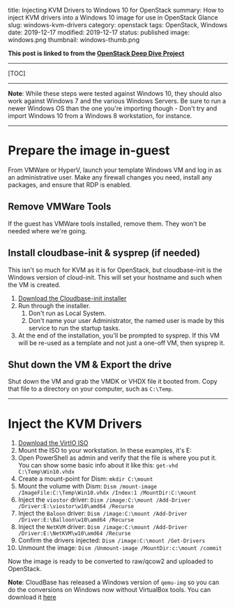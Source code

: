 title: Injecting KVM Drivers to Windows 10 for OpenStack
summary: How to inject KVM drivers into a Windows 10 image for use in OpenStack Glance
slug: windows-kvm-drivers
category: openstack
tags: OpenStack, Windows
date: 2019-12-17
modified: 2019-12-17
status: published
image: windows.png
thumbnail: windows-thumb.png


**This post is linked to from the [OpenStack Deep Dive Project](/openstack.html)**

---

[TOC]

---


**Note**: While these steps were tested against Windows 10, they should also
work against Windows 7 and the various Windows Servers. Be sure to run a newer
Windows OS than the one you're importing though - Don't try and import Windows
10 from a Windows 8 workstation, for instance.


---


# Prepare the image in-guest

From VMWare or HyperV, launch your template Windows VM and log in as an
administrative user. Make any firewall changes you need, install any packages,
and ensure that RDP is enabled.


## Remove VMWare Tools

If the guest has VMWare tools installed, remove them. They won't be needed
where we're going.


## Install cloudbase-init & sysprep (if needed)

This isn't so much for KVM as it is for OpenStack, but cloudbase-init is the
Windows version of cloud-init. This will set your hostname and such when the VM
is created.

1. [Download the Cloudbase-init installer](https://cloudbase.it/cloudbase-init/)
1. Run through the installer.
    1. Don't run as Local System.
    1. Don't name your user Administrator, the named user is made by this
       service to run the startup tasks.
1. At the end of the installation, you'll be prompted to sysprep. If this VM
   will be re-used as a template and not just a one-off VM, then sysprep it.


## Shut down the VM & Export the drive

Shut down the VM and grab the VMDK or VHDX file it booted from. Copy that file
to a directory on your computer, such as `C:\Temp`.


---


# Inject the KVM Drivers

1. [Download the VirtIO ISO](https://fedorapeople.org/groups/virt/virtio-win/direct-downloads/latest-virtio/virtio-win.iso)
1. Mount the ISO to your workstation. In these examples, it's E:
1. Open PowerShell as admin and verify that the file is where you put it. You
   can show some basic info about it like this: `get-vhd C:\Temp\Win10.vhdx`
1. Create a mount-point for Dism: `mkdir C:\mount`
1. Mount the volume with Dism:
   `Dism /mount-image /ImageFile:C:\Temp\Win10.vhdx /Index:1 /MountDir:C:\mount`
1. Inject the `viostor` driver:
   `Dism /image:C:\mount /Add-Driver /Driver:E:\viostor\w10\amd64 /Recurse`
1. Inject the `Baloon` driver:
   `Dism /image:C:\mount /Add-Driver /Driver:E:\Balloon\w10\amd64 /Recurse`
1. Inject the `NetKVM` driver:
   `Dism /image:C:\mount /Add-Driver /Driver:E:\NetKVM\w10\amd64 /Recurse`
1. Confirm the drivers injected: `Dism /image:C:\mount /Get-Drivers`
1. Unmount the image: `Dism /Unmount-image /MountDir:c:\mount /commit`


Now the image is ready to be converted to raw/qcow2 and uploaded to OpenStack.

**Note**: CloudBase has released a Windows version of `qemu-img` so you can do
the conversions on Windows now without VirtualBox tools. You can download it
[here](https://cloudbase.it/qemu-img-windows/)
